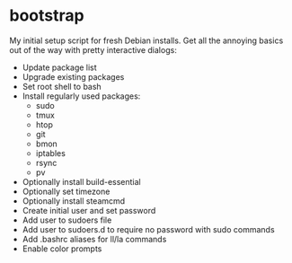 # bootstrap
My initial setup script for fresh Debian installs. Get all the annoying basics out of the way with pretty interactive dialogs:

- Update package list
- Upgrade existing packages
- Set root shell to bash
- Install regularly used packages:
  - sudo
  - tmux
  - htop
  - git
  - bmon
  - iptables
  - rsync
  - pv
- Optionally install build-essential
- Optionally set timezone
- Optionally install steamcmd
- Create initial user and set password
- Add user to sudoers file
- Add user to sudoers.d to require no password with sudo commands
- Add .bashrc aliases for ll/la commands
- Enable color prompts
